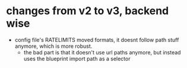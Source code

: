 # changes from v2 to v3, backend wise

 - config file's RATELIMITS moved formats, it doesnt follow path stuff anymore,
    which is more robust.
   - the bad part is that it doesn't use url paths anymore, but instead
     uses the blueprint import path as a selector
